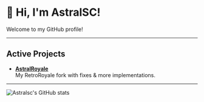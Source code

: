 # 👋 Hi, I'm AstralSC!

Welcome to my GitHub profile!

---

## Active Projects

- [**AstralRoyale**](https://github.com/astralsc/AstralRoyale)  
  My RetroRoyale fork with fixes & more implementations.

---

![Astralsc's GitHub stats](https://github-readme-stats.vercel.app/api?username=astralsc&show_icons=true)
